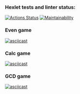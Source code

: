 ### Hexlet tests and linter status:
[![Actions Status](https://github.com/mrchepel/java-project-61/actions/workflows/hexlet-check.yml/badge.svg)](https://github.com/mrchepel/java-project-61/actions)
[![Maintainability](https://api.codeclimate.com/v1/badges/d35b2acf11dba48653ae/maintainability)](https://codeclimate.com/github/mrchepel/java-project-61/maintainability)

### Even game
[![asciicast](https://asciinema.org/a/PmO9qApzit5oXmF71gLuz3yGb.svg)](https://asciinema.org/a/PmO9qApzit5oXmF71gLuz3yGb)

### Calc game
[![asciicast](https://asciinema.org/a/ZQi9svt1ROKER4WhLrjx5urBC.svg)](https://asciinema.org/a/ZQi9svt1ROKER4WhLrjx5urBC)

### GCD game
[![asciicast](https://asciinema.org/a/wnSULyBk6MjlpU4fYmWy8ntgY.svg)](https://asciinema.org/a/wnSULyBk6MjlpU4fYmWy8ntgY)